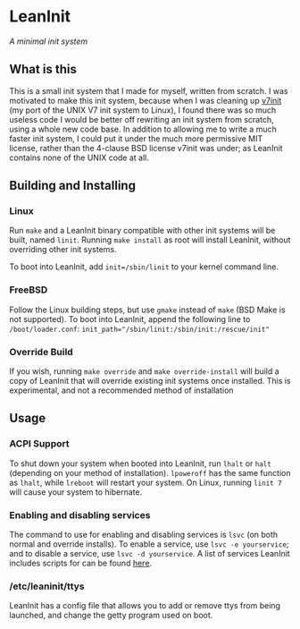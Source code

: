 LeanInit
========
_A minimal init system_

## What is this
This is a small init system that I made for myself, written from scratch.
I was motivated to make this init system, because when I was cleaning up
[v7init](https://github.com/JohnoKing/v7init) (my port of the UNIX V7 init system to Linux), I found there was so much useless
code I would be better off rewriting an init system from scratch, using a
whole new code base. In addition to allowing me to write a much faster init
system, I could put it under the much more permissive MIT license, rather
than the 4-clause BSD license v7init was under; as LeanInit contains none
of the UNIX code at all.

## Building and Installing
### Linux
Run `make` and a LeanInit binary compatible with other init systems will
be built, named `linit`. Running `make install` as root will install
LeanInit, without overriding other init systems.

To boot into LeanInit, add `init=/sbin/linit` to your kernel command
line.

### FreeBSD
Follow the Linux building steps, but use `gmake` instead of `make` (BSD
Make is not supported).
To boot into LeanInit, append the following line to `/boot/loader.conf`:
`init_path="/sbin/linit:/sbin/init:/rescue/init"`

### Override Build
If you wish, running `make override` and `make override-install` will
build a copy of LeanInit that will override existing init systems once
installed. This is experimental, and not a recommended method of
installation

## Usage

### ACPI Support
To shut down your system when booted into LeanInit, run `lhalt` or
`halt` (depending on your method of installation). `lpoweroff` has
the same function as `lhalt`, while `lreboot` will restart your
system.
On Linux, running `linit 7` will cause your system to hibernate.

### Enabling and disabling services
The command to use for enabling and disabling services is `lsvc` (on both
normal and override installs). To enable a service, use `lsvc -e yourservice`;
and to disable a service, use `lsvc -d yourservice`. A list of services
LeanInit includes scripts for can be found [here](https://github.com/JohnoKing/leaninit/tree/master/svc).

### /etc/leaninit/ttys
LeanInit has a config file that allows you to add or remove ttys from
being launched, and change the getty program used on boot.
